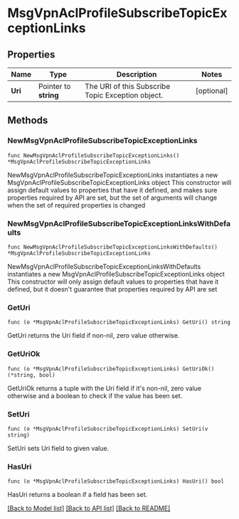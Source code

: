 # MsgVpnAclProfileSubscribeTopicExceptionLinks

## Properties

Name | Type | Description | Notes
------------ | ------------- | ------------- | -------------
**Uri** | Pointer to **string** | The URI of this Subscribe Topic Exception object. | [optional] 

## Methods

### NewMsgVpnAclProfileSubscribeTopicExceptionLinks

`func NewMsgVpnAclProfileSubscribeTopicExceptionLinks() *MsgVpnAclProfileSubscribeTopicExceptionLinks`

NewMsgVpnAclProfileSubscribeTopicExceptionLinks instantiates a new MsgVpnAclProfileSubscribeTopicExceptionLinks object
This constructor will assign default values to properties that have it defined,
and makes sure properties required by API are set, but the set of arguments
will change when the set of required properties is changed

### NewMsgVpnAclProfileSubscribeTopicExceptionLinksWithDefaults

`func NewMsgVpnAclProfileSubscribeTopicExceptionLinksWithDefaults() *MsgVpnAclProfileSubscribeTopicExceptionLinks`

NewMsgVpnAclProfileSubscribeTopicExceptionLinksWithDefaults instantiates a new MsgVpnAclProfileSubscribeTopicExceptionLinks object
This constructor will only assign default values to properties that have it defined,
but it doesn't guarantee that properties required by API are set

### GetUri

`func (o *MsgVpnAclProfileSubscribeTopicExceptionLinks) GetUri() string`

GetUri returns the Uri field if non-nil, zero value otherwise.

### GetUriOk

`func (o *MsgVpnAclProfileSubscribeTopicExceptionLinks) GetUriOk() (*string, bool)`

GetUriOk returns a tuple with the Uri field if it's non-nil, zero value otherwise
and a boolean to check if the value has been set.

### SetUri

`func (o *MsgVpnAclProfileSubscribeTopicExceptionLinks) SetUri(v string)`

SetUri sets Uri field to given value.

### HasUri

`func (o *MsgVpnAclProfileSubscribeTopicExceptionLinks) HasUri() bool`

HasUri returns a boolean if a field has been set.


[[Back to Model list]](../README.md#documentation-for-models) [[Back to API list]](../README.md#documentation-for-api-endpoints) [[Back to README]](../README.md)


